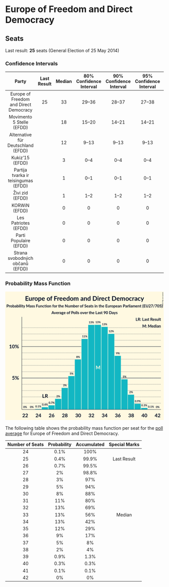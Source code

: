 # Europe of Freedom and Direct Democracy

## Seats

Last result: **25** seats (General Election of 25 May 2014)

### Confidence Intervals

| Party | Last Result | Median | 80% Confidence Interval | 90% Confidence Interval | 95% Confidence Interval | 99% Confidence Interval |
|:-----:|:-----------:|:------:|:-----------------------:|:-----------------------:|:-----------------------:|:-----------------------:|
| Europe of Freedom and Direct Democracy | 25 | 33 | 29–36 | 28–37 | 27–38 | 26–39 |
| Movimento 5 Stelle (EFDD) | | 18 | 15–20 | 14–21 | 14–21 | 13–21 |
| Alternative für Deutschland (EFDD) | | 12 | 9–13 | 9–13 | 9–13 | 8–14 |
| Kukiz’15 (EFDD) | | 3 | 0–4 | 0–4 | 0–4 | 0–5 |
| Partija tvarka ir teisingumas (EFDD) | | 1 | 0–1 | 0–1 | 0–1 | 0–2 |
| Živi zid (EFDD) | | 1 | 1–2 | 1–2 | 1–2 | 1–2 |
| KORWiN (EFDD) | | 0 | 0 | 0 | 0 | 0 |
| Les Patriotes (EFDD) | | 0 | 0 | 0 | 0 | 0 |
| Parti Populaire (EFDD) | | 0 | 0 | 0 | 0 | 0 |
| Strana svobodných občanů (EFDD) | | 0 | 0 | 0 | 0 | 0 |

### Probability Mass Function

![Graph with seats probability mass function not yet produced](average-2019-04-09-seats-pmf-europeoffreedomanddirectdemocracy.png "Seats Probability Mass Function")

The following table shows the probability mass function per seat for the [poll average](average-2019-04-09.html) for Europe of Freedom and Direct Democracy.

| Number of Seats | Probability | Accumulated | Special Marks |
|:---------------:|:-----------:|:-----------:|:-------------:|
| 24 | 0.1% | 100% |  |
| 25 | 0.4% | 99.9% | Last Result |
| 26 | 0.7% | 99.5% |  |
| 27 | 2% | 98.8% |  |
| 28 | 3% | 97% |  |
| 29 | 5% | 94% |  |
| 30 | 8% | 88% |  |
| 31 | 11% | 80% |  |
| 32 | 13% | 69% |  |
| 33 | 13% | 56% | Median |
| 34 | 13% | 42% |  |
| 35 | 12% | 29% |  |
| 36 | 9% | 17% |  |
| 37 | 5% | 8% |  |
| 38 | 2% | 4% |  |
| 39 | 0.9% | 1.3% |  |
| 40 | 0.3% | 0.3% |  |
| 41 | 0.1% | 0.1% |  |
| 42 | 0% | 0% |  |


